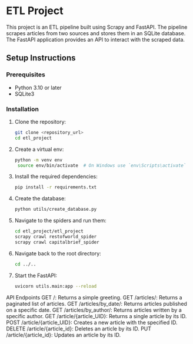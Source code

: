# ETL Project

This project is an ETL pipeline built using Scrapy and FastAPI. The pipeline scrapes articles from two sources and stores them in an SQLite database. The FastAPI application provides an API to interact with the scraped data.


## Setup Instructions

### Prerequisites

- Python 3.10 or later
- SQLite3

### Installation

1. Clone the repository:

   ```bash
   git clone <repository_url>
   cd etl_project

2. Create a virtual env:
   ```bash
   python -m venv env
    source env/bin/activate  # On Windows use `env\Scripts\activate`

3. Install the required dependencies:
   ```bash
   pip install -r requirements.txt

4. Create the database:
   ```bash
   python utils/create_database.py

5. Navigate to the spiders and run them:
   ```bash
   cd etl_project/etl_project
   scrapy crawl restofworld_spider
   scrapy crawl capitalbrief_spider

6. Navigate back to the root directory:
   ```bash
   cd ../..

7. Start the FastAPI:
   ```bash
   uvicorn utils.main:app --reload

API Endpoints
GET /: Returns a simple greeting.
GET /articles/: Returns a paginated list of articles.
GET /articles/by_date/: Returns articles published on a specific date.
GET /articles/by_author/: Returns articles written by a specific author.
GET /article/{article_UID}: Returns a single article by its ID.
POST /article/{article_UID}: Creates a new article with the specified ID.
DELETE /article/{article_id}: Deletes an article by its ID.
PUT /article/{article_id}: Updates an article by its ID.
